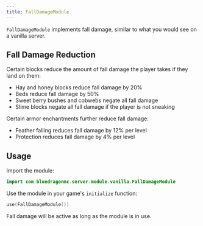 ```yaml
---
title: FallDamageModule
---
```

`FallDamageModule` implements fall damage, similar to what you would see on a vanilla server.

## Fall Damage Reduction
Certain blocks reduce the amount of fall damage the player takes if they land on them:
- Hay and honey blocks reduce fall damage by 20%
- Beds reduce fall damage by 50%
- Sweet berry bushes and cobwebs negate all fall damage
- Slime blocks negate all fall damage if the player is not sneaking

Certain armor enchantments further reduce fall damage:
- Feather falling reduces fall damage by 12% per level
- Protection reduces fall damage by 4% per level

## Usage
Import the module:
```kotlin
import com.bluedragonmc.server.module.vanilla.FallDamageModule
```
Use the module in your game's `initialize` function:
```kotlin
use(FallDamageModule())
```
Fall damage will be active as long as the module is in use.